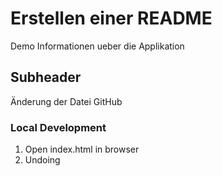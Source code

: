 # Erstellen einer README

Demo Informationen ueber die Applikation

## Subheader

Änderung der Datei
GitHub

### Local Development
1. Open index.html in browser
2. Undoing